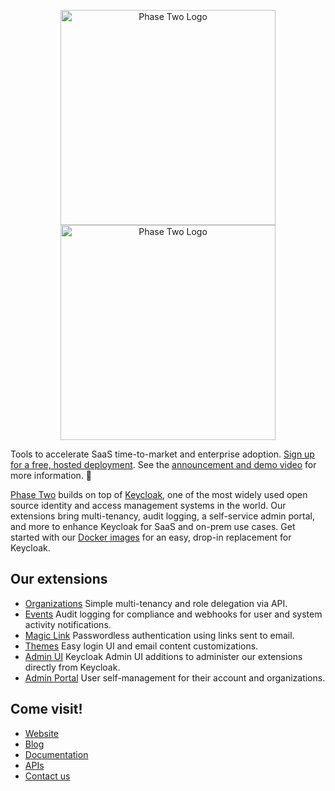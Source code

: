 <p align="center">
    <img src="https://user-images.githubusercontent.com/244253/211920936-3280408e-5873-45e4-bc3c-b5a9f0bc1ad0.png#gh-light-mode-only" alt="Phase Two Logo" width="344px" height="auto" />
    <img src="https://user-images.githubusercontent.com/244253/211920950-dcc9ae85-d3b3-4029-a2dc-069c663d6ee9.png#gh-dark-mode-only" alt="Phase Two Logo" width="344px" height="auto" />
</p>

Tools to accelerate SaaS time-to-market and enterprise adoption. [Sign up for a free, hosted deployment](https://phasetwo.io/dashboard/?utm_source=github&utm_medium=readme&utm_campaign=p2-inc). See the [announcement and demo video](https://phasetwo.io/blog/self-service/) for more information. :rocket:

[Phase Two](https://phasetwo.io) builds on top of [Keycloak](https://keycloak.org/), one of the most widely used open source identity and access management systems in the world. Our extensions bring multi-tenancy, audit logging, a self-service admin portal, and more to enhance Keycloak for SaaS and on-prem use cases. Get started with our [Docker images](https://quay.io/repository/phasetwo/phasetwo-keycloak) for an easy, drop-in replacement for Keycloak.

## Our extensions
- [Organizations](https://github.com/p2-inc/keycloak-orgs) Simple multi-tenancy and role delegation via API.
- [Events](https://github.com/p2-inc/keycloak-events) Audit logging for compliance and webhooks for user and system activity notifications.
- [Magic Link](https://github.com/p2-inc/keycloak-magic-link) Passwordless authentication using links sent to email.
- [Themes](https://github.com/p2-inc/keycloak-themes) Easy login UI and email content customizations.
- [Admin UI](https://github.com/p2-inc/keycloak-ui) Keycloak Admin UI additions to administer our extensions directly from Keycloak.
- [Admin Portal](https://github.com/p2-inc/phasetwo-admin-portal) User self-management for their account and organizations.

## Come visit!
- [Website](https://phasetwo.io)
- [Blog](https://phasetwo.io/blog)
- [Documentation](https://phasetwo.io/docs/introduction)
- [APIs](https://phasetwo.io/api/)
- [Contact us](mailto:support@phasetwo.io)
